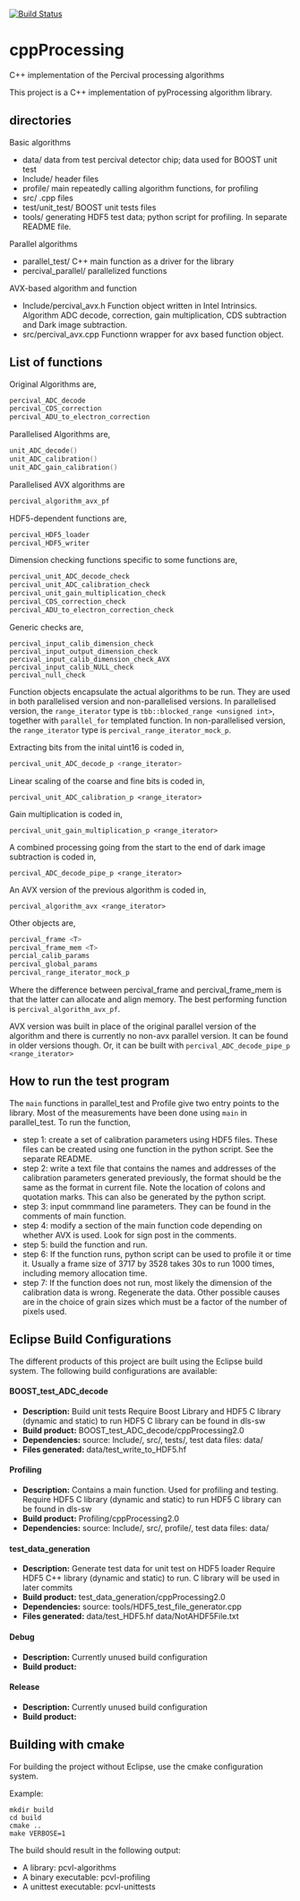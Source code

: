 [![Build Status](https://travis-ci.org/percival-detector/cppprocessing.svg)](https://travis-ci.org/percival-detector/cppprocessing)

cppProcessing
===================================================================

C++ implementation of the Percival processing algorithms

This project is a C++ implementation of pyProcessing algorithm library.

directories
-------------------------------------------------------------------
Basic algorithms
* data/                    data from test percival detector chip; data used for BOOST unit test
* Include/                 header files
* profile/                 main repeatedly calling algorithm functions, for profiling
* src/                     .cpp files
* test/unit_test/          BOOST unit tests files
* tools/                   generating HDF5 test data; python script for profiling. In separate README file.

Parallel algorithms
* parallel_test/           C++ main function as a driver for the library
* percival_parallel/       parallelized functions
 
AVX-based algorithm and function
* Include/percival_avx.h   Function object written in Intel Intrinsics. Algorithm ADC decode, correction, gain multiplication, CDS subtraction and Dark image subtraction.
* src/percival_avx.cpp	   Functionn wrapper for avx based function object.

List of functions
--------------------------------------------------------------------
Original Algorithms are,
```C++
percival_ADC_decode
percival_CDS_correction
percival_ADU_to_electron_correction
```
Parallelised Algorithms are,
```C++
unit_ADC_decode()
unit_ADC_calibration()
unit_ADC_gain_calibration()
```
Parallelised AVX algorithms are
```C++
percival_algorithm_avx_pf
```
HDF5-dependent functions are,
```C++
percival_HDF5_loader
percival_HDF5_writer
```
Dimension checking functions specific to some functions are,
```C++
percival_unit_ADC_decode_check
percival_unit_ADC_calibration_check
percival_unit_gain_multiplication_check
percival_CDS_correction_check
percival_ADU_to_electron_correction_check
```
Generic checks are,
```
percival_input_calib_dimension_check
percival_input_output_dimension_check
percival_input_calib_dimension_check_AVX
percival_input_calib_NULL_check
percival_null_check
```


Function objects encapsulate the actual algorithms to be run. They are used in both parallelised version and non-parallelised versions. In parallelised version, the ```range_iterator``` type is ```tbb::blocked_range <unsigned int>```, together with ```parallel_for``` templated function. In non-parallelised version, the ```range_iterator``` type is ```percival_range_iterator_mock_p```.

Extracting bits from the inital uint16 is coded in,
```C++
percival_unit_ADC_decode_p <range_iterator>
```
Linear scaling of the coarse and fine bits is coded in,
```
percival_unit_ADC_calibration_p <range_iterator>
```
Gain multiplication is coded in,
```
percival_unit_gain_multiplication_p <range_iterator>
```
A combined processing going from the start to the end of dark image subtraction is coded in,
```
percival_ADC_decode_pipe_p <range_iterator>
```
An AVX version of the previous algorithm is coded in,
```
percival_algorithm_avx <range_iterator>
```
Other objects are,
```C++
percival_frame <T>
percival_frame_mem <T>
percial_calib_params
percival_global_params
percival_range_iterator_mock_p
```
Where the difference between percival_frame and percival_frame_mem is that the latter can allocate and align memory.
The best performing function is ``` percival_algorithm_avx_pf ```.

AVX version was built in place of the original parallel version of the algorithm and there is currently no non-avx parallel version. It can be found in older versions though. Or, it can be built with ```percival_ADC_decode_pipe_p <range_iterator>```

How to run the test program
----------------------------
The ```main``` functions in parallel_test and Profile give two entry points to the library. Most of the measurements have been done using ```main``` in parallel_test. To run the function,

* step 1: create a set of calibration parameters using HDF5 files. These files can be created using one function in the python script. See the separate README.
* step 2: write a text file that contains the names and addresses of the calibration parameters generated previously, the format should be the same as the format in current file. Note the location of colons and quotation marks. This can also be generated by the python script.
* step 3: input commmand line parameters. They can be found in the comments of main function.
* step 4: modify a section of the main function code depending on whether AVX is used. Look for sign post in the comments.
* step 5: build the function and run.
* step 6: If the function runs, python script can be used to profile it or time it. Usually a frame size of 3717 by 3528 takes 30s to run 1000 times, including memory allocation time.
* step 7: If the function does not run, most likely the dimension of the calibration data is wrong. Regenerate the data. Other possible causes are in the choice of grain sizes which must be a factor of the number of pixels used.

Eclipse Build Configurations
----------------------------

The different products of this project are built using the Eclipse build system.
The following build configurations are available:

#### BOOST_test_ADC_decode

* **Description:**
	Build unit tests
	Require Boost Library and HDF5 C library (dynamic and static) to run
	HDF5 C library can be found in dls-sw
* **Build product:**
	BOOST_test_ADC_decode/cppProcessing2.0
* **Dependencies:**
	source: Include/, src/, tests/,
	test data files: data/
* **Files generated:**
	data/test_write_to_HDF5.hf

#### Profiling

* **Description:**
	Contains a main function. Used for profiling and testing.
	Require HDF5 C library (dynamic and static) to run
	HDF5 C library can be found in dls-sw
* **Build product:**
	Profiling/cppProcessing2.0
* **Dependencies:**
	source: Include/, src/, profile/,
	test data files: data/

#### test_data_generation

* **Description:**
	Generate test data for unit test on HDF5 loader
	Require HDF5 C++ library (dynamic and static) to run. C library will be used in later commits
* **Build product:**
	test_data_generation/cppProcessing2.0
* **Dependencies:**
	source: tools/HDF5_test_file_generator.cpp
* **Files generated:**
	data/test_HDF5.hf
	data/NotAHDF5File.txt

#### Debug

* **Description:**
	Currently unused build configuration
* **Build product:**


#### Release

* **Description:**
	Currently unused build configuration
* **Build product:**


Building with cmake
-------------------

For building the project without Eclipse, use the cmake configuration system.

Example:

    mkdir build
    cd build
    cmake ..
    make VERBOSE=1

The build should result in the following output:

* A library: pcvl-algorithms
* A binary executable: pcvl-profiling
* A unittest executable: pcvl-unittests

